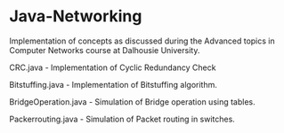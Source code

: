 # Java-Networking
Implementation of concepts as discussed during the Advanced topics in Computer Networks course at Dalhousie University. 

CRC.java - Implementation of Cyclic Redundancy Check

Bitstuffing.java - Implementation of Bitstuffing algorithm.

BridgeOperation.java - Simulation of Bridge operation using tables. 

Packerrouting.java - Simulation of Packet routing in switches. 
